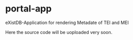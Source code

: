 # portal-app
eXistDB-Application for rendering Metadate of TEI and MEI

Here the source code will be uoploaded very soon.
